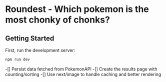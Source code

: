 # Roundest - Which pokemon is the most chonky of chonks?

## Getting Started

First, run the development server:

```bash
npm run dev
```
-[] Persist data fetched from PokemonAPI
-[] Create the results page with counting/sorting
-[] Use next/image to handle caching and better rendering